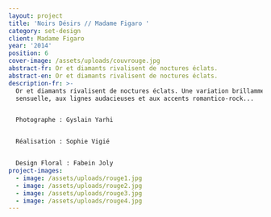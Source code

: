 ```yaml
---
layout: project
title: 'Noirs Désirs // Madame Figaro '
category: set-design
client: Madame Figaro
year: '2014'
position: 6
cover-image: /assets/uploads/couvrouge.jpg
abstract-fr: Or et diamants rivalisent de noctures éclats.
abstract-en: Or et diamants rivalisent de noctures éclats.
description-fr: >-
  Or et diamants rivalisent de noctures éclats. Une variation brillamment
  sensuelle, aux lignes audacieuses et aux accents romantico-rock...


  Photographe : Gyslain Yarhi


  Réalisation : Sophie Vigié


  Design Floral : Fabein Joly
project-images:
  - image: /assets/uploads/rouge1.jpg
  - image: /assets/uploads/rouge2.jpg
  - image: /assets/uploads/rouge3.jpg
  - image: /assets/uploads/rouge4.jpg
---
```


